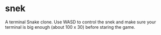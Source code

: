 # snek

A terminal Snake clone. Use WASD to control the snek and make sure your terminal
is big enough (about 100 x 30) before staring the game.